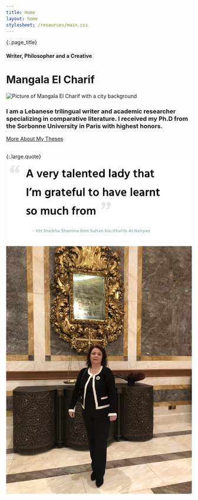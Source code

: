 ```yaml
---
title: Home
layout: home
stylesheet: /resources/main.css
---
```


{:.page_title}
#### Writer, Philosopher and a Creative
# Mangala El Charif

![Picture of Mangala El Charif with a city background](/resources/home.jpg)

### I am a Lebanese trilingual writer and academic researcher specializing in comparative literature. I received my Ph.D from the Sorbonne University in Paris with highest honors.

<div class="block_link">
  <a href="thesis">More About My Theses</a>
</div>

<br>

{:.large.quote}
![A very talented lady that I’m grateful to have learnt so much from ‒ Her Highness Sheikha Shamma bint Sultan bin Khalifa Al Nahyan, a progressive, educated and entrepreneurial member of the Royal family of the United Arab Emirates and CEO of the Alliances for Global Sustainability.](/resources/quote3.png)

![Picture of Mangala El Charif](/resources/home2.jpg)
